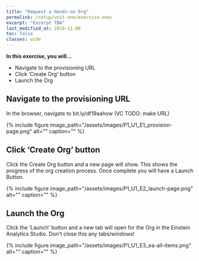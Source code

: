 ```yaml
---
title: "Request a Hands-on Org"
permalink: /setup/unit-one/exercise-one/
excerpt: "Excerpt TBA"
last_modified_at: 2019-11-06
toc: false
classes: wide
---
```



**In this exercise, you will...**

* Navigate to the provisioning URL 
* Click ‘Create Org’ button 
* Launch the Org


<!-- -------------------- TASK BOUNDARY -------------------- -->


## Navigate to the provisioning URL

In the browser, navigate to bit.ly/df19aahow (VC TODO: make URL)

{% include figure image_path="/assets/images/P1_U1_E1_provision-page.png" alt="" caption="" %}


<!-- -------------------- TASK BOUNDARY -------------------- -->


## Click ‘Create Org’ button


Click the Create Org button and a new page will show. This shows the progress of the org creation process. Once complete you will have a Launch Button.


{% include figure image_path="/assets/images/P1_U1_E2_launch-page.png" alt="" caption="" %}



<!-- -------------------- TASK BOUNDARY -------------------- -->


## Launch the Org


Click the ‘Launch’ button and a new tab will open for the Org in the Einstein Analytics Studio.
Don't close this any tabs/windows! 


{% include figure image_path="/assets/images/P1_U1_E3_ea-all-items.png" alt="" caption="" %}

